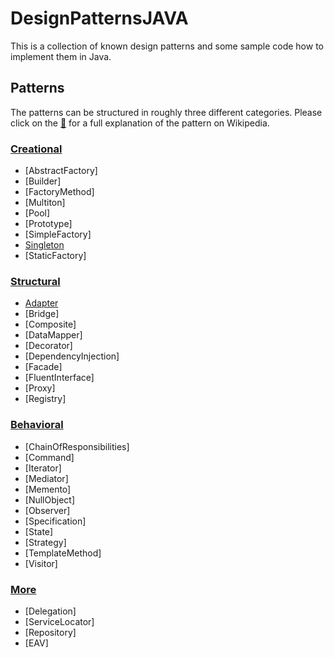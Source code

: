 # DesignPatternsJAVA

This is a collection of known design patterns and some sample code how to implement them in Java. 

## Patterns

The patterns can be structured in roughly three different categories. Please click on the [:notebook:](http://en.wikipedia.org/wiki/Software_design_pattern) for a full explanation of the pattern on Wikipedia.

### [Creational](Creational/src/cc/rooho/creational)

* [AbstractFactory]
* [Builder]
* [FactoryMethod]
* [Multiton]
* [Pool]
* [Prototype]
* [SimpleFactory]
* [Singleton](Creational/src/cc/rooho/creational/singleton)
* [StaticFactory]

### [Structural](Structural/src/cc/rooho/structural)

* [Adapter](Structural/src/cc/rooho/structural/adapter)
* [Bridge]
* [Composite]
* [DataMapper]
* [Decorator]
* [DependencyInjection]
* [Facade]
* [FluentInterface]
* [Proxy]
* [Registry]

### [Behavioral](Behavioral/src/cc/rooho/behavioral)

* [ChainOfResponsibilities]
* [Command]
* [Iterator]
* [Mediator]
* [Memento]
* [NullObject]
* [Observer]
* [Specification]
* [State]
* [Strategy]
* [TemplateMethod]
* [Visitor]

### [More](More/src/cc/rooho/more)
* [Delegation]
* [ServiceLocator]
* [Repository]
* [EAV]


